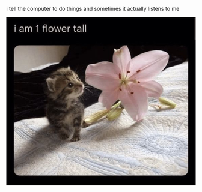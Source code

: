 i tell the computer to do things and sometimes it actually listens to me
<!--START_SECTION:update_image-->
<img src=https://raw.githubusercontent.com/sneakykestrel/sneakykestrel/main/.github/images/1-flower.png height="" width="" align=left alt=kitty />
<!--END_SECTION:update_image-->

